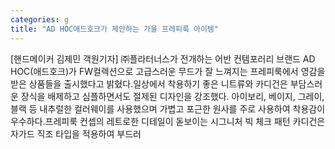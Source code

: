 ```yaml
---
categories: g
title: "AD HOC애드호크가 제안하는 가을 프레피룩 아이템"
---
```

[핸드메이커 김제민 객원기자] ㈜플라터너스가 전개하는 어반 컨템포러리 브랜드 AD HOC(애드호크)가 FW컬렉션으로 고급스러운 무드가 잘 느껴지는 프레피룩에서 영감을 받은 상품들을 출시했다고 밝혔다.일상에서 착용하기 좋은 니트류와 카디건은 부담스러운 장식을 배제하고 심플하면서도 절제된 디자인을 강조했다. 아이보리, 베이지, 그레이, 블랙 등 내추럴한 컬러웨이를 사용했으며 가볍고 포근한 원사를 주로 사용하여 착용감이 우수하다.프레피룩 컨셉의 레트로한 디테일이 돋보이는 시그니처 빅 체크 패턴 카디건은 자가드 직조 타입을 적용하여 부드러